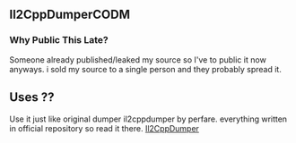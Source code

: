 ## Il2CppDumperCODM
### Why Public This Late?
Someone already published/leaked my source so I've to public it now anyways. i sold my source to a single person and they probably spread it.
## Uses ??
Use it just like original dumper il2cppdumper by perfare. everything written in official repository so read it there.
[Il2CppDumper](https://github.com/Perfare/Il2CppDumper)